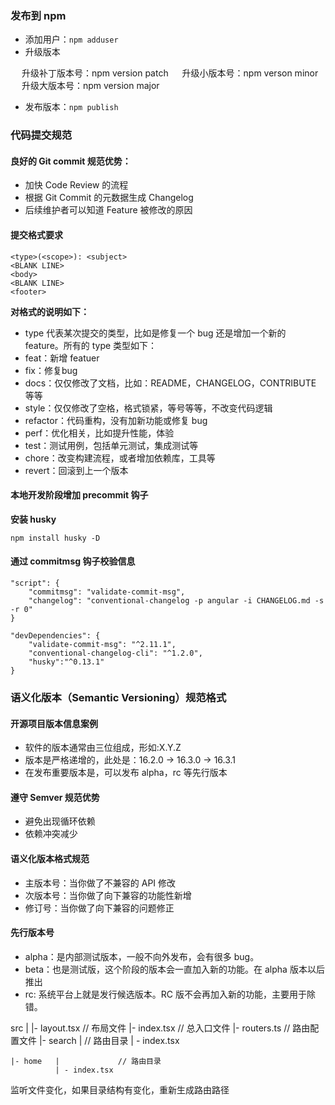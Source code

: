 ### 发布到 npm

- 添加用户：`npm adduser`
- 升级版本

&emsp; 升级补丁版本号：npm version patch
&emsp; 升级小版本号：npm verson minor
&emsp; 升级大版本号：npm version major

- 发布版本：`npm publish`

### 代码提交规范

#### 良好的 Git commit 规范优势：

- 加快 Code Review 的流程
- 根据 Git Commit 的元数据生成 Changelog
- 后续维护者可以知道 Feature 被修改的原因

#### 提交格式要求

~~~
<type>(<scope>): <subject>
<BLANK LINE>
<body>
<BLANK LINE>
<footer>
~~~

**对格式的说明如下：**
- type 代表某次提交的类型，比如是修复一个 bug 还是增加一个新的 feature。所有的 type 类型如下：
- feat：新增 featuer
- fix：修复bug
- docs：仅仅修改了文档，比如：README，CHANGELOG，CONTRIBUTE 等等
- style：仅仅修改了空格，格式锁紧，等号等等，不改变代码逻辑
- refactor：代码重构，没有加新功能或修复 bug
- perf：优化相关，比如提升性能，体验
- test：测试用例，包括单元测试，集成测试等
- chore：改变构建流程，或者增加依赖库，工具等
- revert：回滚到上一个版本

#### 本地开发阶段增加 precommit 钩子

**安装 husky**

~~~
npm install husky -D
~~~

#### 通过 commitmsg 钩子校验信息

~~~
"script": {
    "commitmsg": "validate-commit-msg",
    "changelog": "conventional-changelog -p angular -i CHANGELOG.md -s -r 0"
}

"devDependencies": {
    "validate-commit-msg": "^2.11.1",
    "conventional-changelog-cli": "^1.2.0",
    "husky":"^0.13.1"
}
~~~


### 语义化版本（Semantic Versioning）规范格式

#### 开源项目版本信息案例

- 软件的版本通常由三位组成，形如:X.Y.Z
- 版本是严格递增的，此处是：16.2.0 -> 16.3.0 -> 16.3.1
- 在发布重要版本是，可以发布 alpha，rc 等先行版本

#### 遵守 Semver 规范优势

- 避免出现循环依赖
- 依赖冲突减少















#### 语义化版本格式规范

- 主版本号：当你做了不兼容的 API 修改
- 次版本号：当你做了向下兼容的功能性新增
- 修订号：当你做了向下兼容的问题修正

#### 先行版本号

- alpha：是内部测试版本，一般不向外发布，会有很多 bug。
- beta：也是测试版，这个阶段的版本会一直加入新的功能。在 alpha 版本以后推出
- rc: 系统平台上就是发行候选版本。RC 版不会再加入新的功能，主要用于除错。






src |
    |- layout.tsx  // 布局文件
    |- index.tsx // 总入口文件
    |- routers.ts // 路由配置文件
    |- search |             // 路由目录
              | - index.tsx 

    |- home   |             // 路由目录
              | - index.tsx


监听文件变化，如果目录结构有变化，重新生成路由路径